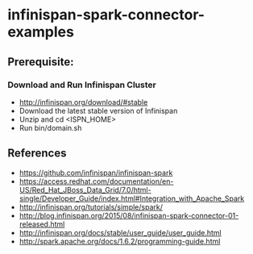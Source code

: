 # infinispan-spark-connector-examples

## Prerequisite: 

### Download and Run Infinispan Cluster

* http://infinispan.org/download/#stable
* Download the latest stable version of Infinispan
* Unzip and cd <ISPN_HOME>
* Run bin/domain.sh

## References

* https://github.com/infinispan/infinispan-spark
* https://access.redhat.com/documentation/en-US/Red_Hat_JBoss_Data_Grid/7.0/html-single/Developer_Guide/index.html#Integration_with_Apache_Spark
* http://infinispan.org/tutorials/simple/spark/
* http://blog.infinispan.org/2015/08/infinispan-spark-connector-01-released.html
* http://infinispan.org/docs/stable/user_guide/user_guide.html
* http://spark.apache.org/docs/1.6.2/programming-guide.html

